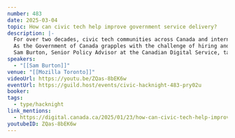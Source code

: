 ```yaml
---
number: 483
date: 2025-03-04
topic: How can civic tech help improve government service delivery?
description: |-
  For over two decades, civic tech communities across Canada and internationally have been a home for people who want to use digital tools to make government services more accessible, efficient and effective.
  As the Government of Canada grapples with the challenge of hiring and retaining tech talent, some people are asking: should the government be working with more community-led initiatives to help improve digital service delivery?
  Sam Burton, Senior Policy Advisor at the Canadian Digital Service, talks about her recently released report into collaborations between Canadian governments and civic tech volunteers.
speakers:
  - "[[Sam Burton]]"
venue: "[[Mozilla Toronto]]"
videoUrl: https://youtu.be/ZQas-8bEK6w
eventUrl: https://guild.host/events/civic-hacknight-483-pry02u
booker: 
tags:
  - type/hacknight
link_mentions:
  - https://digital.canada.ca/2025/01/23/how-can-civic-tech-help-improve-government-service-delivery/
youtubeID: ZQas-8bEK6w
---
```

